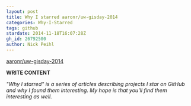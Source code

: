 ```yaml
---
layout: post
title: Why I starred aaronr/uw-gisday-2014
categories: Why-I-Starred
tags: github
stardate: 2014-11-18T16:07:28Z
gh_id: 26792500
author: Nick Peihl
---
```


[aaronr/uw-gisday-2014](https://github.com/aaronr/uw-gisday-2014)

**WRITE CONTENT**

*"Why I starred" is a series of articles describing projects I star on GitHub and why I found them interesting. My hope is that you'll find them interesting as well.*

